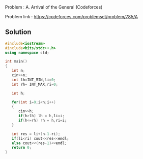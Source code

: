 
Problem : A. Arrival of the General (Codeforces)

Problem link : https://codeforces.com/problemset/problem/785/A

## Solution

```C++
#include<iostream>
#include<bits/stdc++.h>
using namespace std;

int main()
{
   int n;
   cin>>n;
   int lh=INT_MIN,li=0;
   int rh= INT_MAX,ri=0;

   int h;

   for(int i=0;i<n;i++)
   {
      cin>>h;
      if(h>lh) lh = h,li=i;
      if(h<=rh) rh = h,ri=i;
   }

   int res = li+(n-1-ri);
   if(li<ri) cout<<res<<endl;
   else cout<<(res-1)<<endl;
   return 0;
}

```
